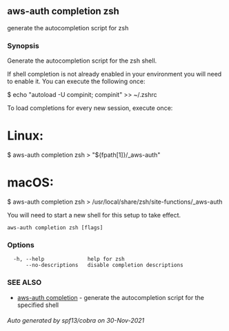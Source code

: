 ## aws-auth completion zsh

generate the autocompletion script for zsh

### Synopsis


Generate the autocompletion script for the zsh shell.

If shell completion is not already enabled in your environment you will need
to enable it.  You can execute the following once:

$ echo "autoload -U compinit; compinit" >> ~/.zshrc

To load completions for every new session, execute once:
# Linux:
$ aws-auth completion zsh > "${fpath[1]}/_aws-auth"
# macOS:
$ aws-auth completion zsh > /usr/local/share/zsh/site-functions/_aws-auth

You will need to start a new shell for this setup to take effect.


```
aws-auth completion zsh [flags]
```

### Options

```
  -h, --help              help for zsh
      --no-descriptions   disable completion descriptions
```

### SEE ALSO

* [aws-auth completion](aws-auth_completion.md)	 - generate the autocompletion script for the specified shell

###### Auto generated by spf13/cobra on 30-Nov-2021
